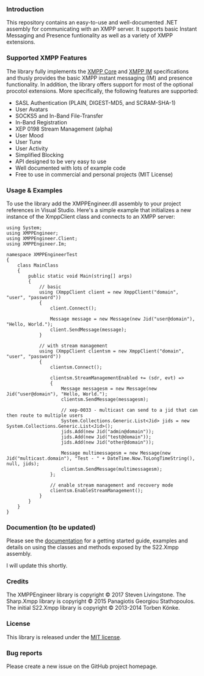 ﻿### Introduction

This repository contains an easy-to-use and well-documented .NET assembly for communicating with
an XMPP server. It supports basic Instant Messaging and Presence funtionality as well as a variety
of XMPP extensions.


### Supported XMPP Features

The library fully implements the [XMPP Core](http://xmpp.org/rfcs/rfc3920.html) and 
[XMPP IM](http://xmpp.org/rfcs/rfc3921.html) specifications and thusly provides the basic XMPP instant
messaging (IM) and presence functionality. In addition, the library offers support for most of the
optional procotol extensions. More specifically, the following features are supported:

+ SASL Authentication (PLAIN, DIGEST-MD5, and SCRAM-SHA-1)
+ User Avatars
+ SOCKS5 and In-Band File-Transfer
+ In-Band Registration
+ XEP 0198 Stream Management (alpha)
+ User Mood
+ User Tune
+ User Activity
+ Simplified Blocking
+ API designed to be very easy to use
+ Well documented with lots of example code
+ Free to use in commercial and personal projects (MIT License)

### Usage & Examples

To use the library add the XMPPEngineer.dll assembly to your project references in Visual Studio. Here's
a simple example that initializes a new instance of the XmppClient class and connects to an XMPP
server:

	using System;
	using XMPPEngineer;
	using XMPPEngineer.Client;
	using XMPPEngineer.Im;

	namespace XMPPEngineerTest
	{
	    class MainClass
	    {
	        public static void Main(string[] args)
	        {
	            // basic
	            using (XmppClient client = new XmppClient("domain", "user", "password"))
	            {
	                client.Connect();

	                Message message = new Message(new Jid("user@domain"), "Hello, World.");
	                client.SendMessage(message);
	            }

	            // with stream management
	            using (XmppClient clientsm = new XmppClient("domain", "user", "password"))
	            {
	                clientsm.Connect();

	                clientsm.StreamManagementEnabled += (sdr, evt) =>
	                {
	                    Message messagesm = new Message(new Jid("user@domain"), "Hello, World.");
	                    clientsm.SendMessage(messagesm);

	                    // xep-0033 - multicast can send to a jid that can then route to multiple users
	                    System.Collections.Generic.List<Jid> jids = new System.Collections.Generic.List<Jid>();
	                    jids.Add(new Jid("admin@domain"));
	                    jids.Add(new Jid("test@domain"));
	                    jids.Add(new Jid("other@domain"));

	                    Message multimessagesm = new Message(new Jid("multicast.domain"), "Test - " + DateTime.Now.ToLongTimeString(), null, jids);
	                    clientsm.SendMessage(multimessagesm);
	                };

	                // enable stream management and recovery mode
	                clientsm.EnableStreamManagement();
	            }
	        }
	    }
	}


### Documention (to be updated)
Please see the [documentation](http://smiley22.github.com/S22.Xmpp/Documentation/) for a getting started
guide, examples and details on using the classes and methods exposed by the S22.Xmpp assembly.

I will update this shortly.


### Credits
The XMPPEngineer library is copyright © 2017 Steven Livingstone.
The Sharp.Xmpp library is copyright © 2015 Panagiotis Georgiou Stathopoulos.
The initial S22.Xmpp library is copyright © 2013-2014 Torben Könke.


### License

This library is released under the [MIT license](https://github.com/pgstath/XMPPEngineer/blob/master/License.md).


### Bug reports

Please create a new issue on the GitHub project homepage.
